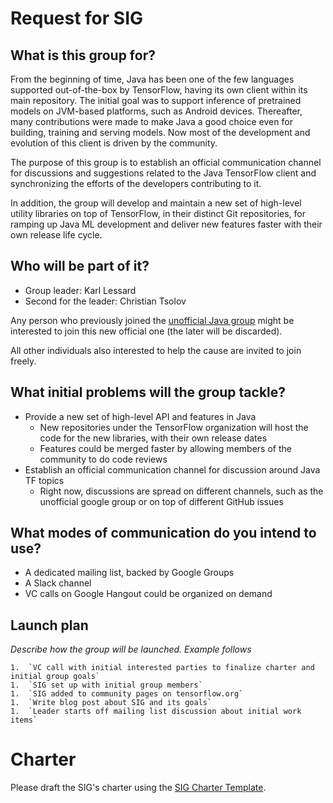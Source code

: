 # Request for SIG

## What is this group for?

From the beginning of time, Java has been one of the few languages supported out-of-the-box by TensorFlow, having its own client within its main repository. The initial goal was to support inference of pretrained models on JVM-based platforms, such as Android devices. Thereafter, many contributions were made to make Java a good choice even for building, training and serving models. Now most of the development and evolution of this client is driven by the community.

The purpose of this group is to establish an official communication channel for discussions and suggestions related to the Java TensorFlow client and synchronizing the efforts of the developers contributing to it.

In addition, the group will develop and maintain a new set of high-level utility libraries on top of TensorFlow, in their distinct Git repositories, for ramping up Java ML development and deliver new features faster with their own release life cycle.

## Who will be part of it?

* Group leader: Karl Lessard
* Second for the leader: Christian Tsolov

Any person who previously joined the [unofficial Java group](https://groups.google.com/forum/#!forum/tensorflow-java-dev-unofficial) might be interested to join this new official one (the later will be discarded).

All other individuals also interested to help the cause are invited to join freely.

## What initial problems will the group tackle?

* Provide a new set of high-level API and features in Java
    * New repositories under the TensorFlow organization will host the code for the new libraries, with their own release dates
    * Features could be merged faster by allowing members of the community to do code reviews 
* Establish an official communication channel for discussion around Java TF topics
    * Right now, discussions are spread on different channels, such as the unofficial google group or on top of different GitHub issues

## What modes of communication do you intend to use?

* A dedicated mailing list, backed by Google Groups
* A Slack channel
* VC calls on Google Hangout could be organized on demand

## Launch plan

*Describe how the group will be launched. Example follows*

```
1.  `VC call with initial interested parties to finalize charter and initial group goals`
1.  `SIG set up with initial group members`
1.  `SIG added to community pages on tensorflow.org`
1.  `Write blog post about SIG and its goals`
1.  `Leader starts off mailing list discussion about initial work items`
```

# Charter

Please draft the SIG's charter using the [SIG Charter Template](SIG-charter-template.md).


